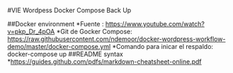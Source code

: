 #VIE Wordpess Docker Compose Back Up

##Docker environment
*Fuente : https://www.youtube.com/watch?v=pkp_Dr_4pOA
*Git de Gocker Compose: https://raw.githubusercontent.com/ndemoor/docker-wordpress-workflow-demo/master/docker-compose.yml
*Comando para inicar el respaldo: docker-compose up
##README syntax
*https://guides.github.com/pdfs/markdown-cheatsheet-online.pdf